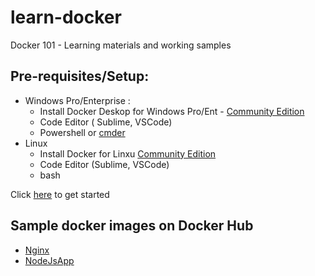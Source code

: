 # learn-docker
 Docker 101 - Learning materials and working samples
 
 ## Pre-requisites/Setup:
 - Windows Pro/Enterprise :
    - Install Docker Deskop for Windows Pro/Ent - [Community Edition](https://hub.docker.com/editions/community/docker-ce-desktop-windows)
    - Code Editor ( Sublime, VSCode)
    - Powershell or [cmder](https://cmder.net/)
 - Linux
    - Install Docker for Linxu [Community Edition](https://get.docker.com/)
    - Code Editor (Sublime, VSCode)
    - bash
    
Click [here](docker-101.md) to get started

## Sample docker images on Docker Hub

- [Nginx](https://hub.docker.com/r/ssaibaba79/nginx)
- [NodeJsApp](https://hub.docker.com/r/ssaibaba79/testnodeapp)

